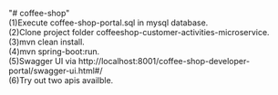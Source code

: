 "# coffee-shop" </br>
(1)Execute coffee-shop-portal.sql in mysql database.</br>
(2)Clone project folder coffeeshop-customer-activities-microservice.</br>
(3)mvn clean install.</br>
(4)mvn spring-boot:run.</br>
(5)Swagger UI via http://localhost:8001/coffee-shop-developer-portal/swagger-ui.html#/  </br>
(6)Try out two apis availble.</br>
